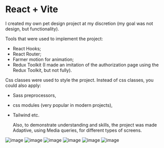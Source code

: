 # React + Vite

I created my own pet design project at my discretion (my goal was not design, but functionality).


Tools that were used to implement the project:
- React Hooks;
- React Router;
- Farmer motion for animation;
- Redux Toolkit (I made an imitation of the authorization page using the Redux Toolkit, but not fully).

  
Css classes were used to style the project. Instead of css classes, you could also apply:
- Sass preprocessors,
- css modules (very popular in modern projects),
- Tailwind etc.

  Also, to demonstrate understanding and skills, the project was made Adaptive, using Media queries, for different types of screens.

  
![image](https://github.com/user-attachments/assets/95815ef5-3571-4db8-b399-2fa49b09ebfd)
![image](https://github.com/user-attachments/assets/cd653b62-6776-40ab-a458-688773f0178c)
![image](https://github.com/user-attachments/assets/82e56f11-70eb-4bb8-ac16-cbf6dc9ad0df)
![image](https://github.com/user-attachments/assets/89f44ce1-5c25-4f38-b5ec-ec3ba21fdef4)
![image](https://github.com/user-attachments/assets/921a371b-4bfc-4b40-a359-9e6af49eb444)
![image](https://github.com/user-attachments/assets/4999f752-2c44-4a56-9c84-8f914cc657a4)

